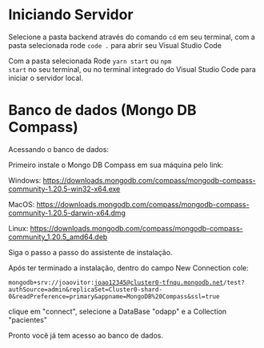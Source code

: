 # Iniciando Servidor
Selecione a pasta backend através do comando <code>cd</code> em seu terminal, com a pasta selecionada rode <code>code .</code> para abrir seu Visual Studio Code

Com a pasta selecionada Rode <code>yarn start</code> ou <code>npm start</code> no seu terminal, ou no terminal integrado do Visual Studio Code para iniciar o servidor local.

# Banco de dados (Mongo DB Compass) 
Acessando o banco de dados:

Primeiro instale o Mongo DB Compass em sua máquina pelo link:

Windows:
https://downloads.mongodb.com/compass/mongodb-compass-community-1.20.5-win32-x64.exe

MacOS:
https://downloads.mongodb.com/compass/mongodb-compass-community-1.20.5-darwin-x64.dmg

Linux:
https://downloads.mongodb.com/compass/mongodb-compass-community_1.20.5_amd64.deb

Siga o passo a passo do assistente de instalação.

Após ter terminado a instalação, dentro do campo New Connection cole: 

<code>mongodb+srv://joaovitor:joao12345@cluster0-tfnqu.mongodb.net/test?authSource=admin&replicaSet=Cluster0-shard-0&readPreference=primary&appname=MongoDB%20Compass&ssl=true</code>

clique em "connect", selecione a DataBase "odapp" e a Collection "pacientes"

Pronto você já tem acesso ao banco de dados.

